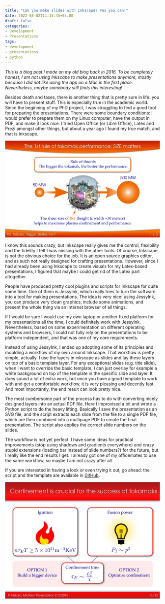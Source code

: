 ```yaml
---
title: "Can you make slides with Inkscape? Yes you can!"
date: 2022-08-02T11:15:45+03:00
draft: false
categories:
- Development
- Presentations
tags:
- development
- presentations
- python
---
```


*This is a blog post I made on my old blog back in 2016. To be completely honest, I am not using Inkscape to make presentations anymore, mostly because I did not like using the app on a Mac in the first place. Nevertheless, maybe somebody still finds this interesting!*

Besides death and taxes, there is another thing that is pretty sure in life: you will have to present stuff. This is especially true in the academic world. Since the beginning of my PhD project, I was struggling to find a good tool for preparing the presentations. There were some boundary conditions: I would prefer to prepare them on my Linux computer, have the output in PDF, and make it look nice. I tried Open Office (or Libre Office), Latex and Prezi amongst other things, but about a year ago I found my true match, and that is Inkscape.

![image](/images/slide_example2.png)

I know this sounds crazy, but Inkscape really gives me the control, flexibility and the fidelity I felt I was missing with the other tools. Of course, Inkscape is not the obvious choice for the job. It is an open source graphics editor, and as such not really designed for crafting presentations. However, since I had already been using Inkscape to create visuals for my Latex-based presentations, I figured that maybe I could get rid of the Latex part altogether.

People have produced pretty cool plugins and scripts for Inkscape for quite some time. One of them is JessyInk, which really tries to turn the software into a tool for making presentations. The idea is very nice: using JessyInk, you can produce very clean graphics, include some animations, and present the whole thing via an Internet browser of all things.

If I would be sure I would use my own laptop or another fixed platform for my presentations all the time, I could definitely work with JessyInk. Nevertheless, based on some experimentation on different operating systems and browsers, I could not fully rely on the presentations to be platform independent, and that was one of my core requirements.

Instead of using JessyInk, I ended up adopting some of its principles and moulding a workflow of my own around Inkscape. That workflow is pretty simple, actually. I use the layers in inkscape as slides and lay these layers on top of a basic template layer. For any exceptional slides (e.g. title slide), when I want to override the basic template, I can just overlay for example a white background on top of the template in the specific slide and layer. It does sound a lot of extra work, but once you have a good template to work with and get a comfortable workflow, it is very pleasing and decently fast. And most importantly, the end result can look pretty nice.

The most cumbersome part of the process has to do with converting nicely designed layers into an actual PDF file. Here I improvised a bit and wrote a Python script to do the heavy lifting. Basically I save the presentation as an SVG file, and the script extracts each slide from the file to a single PDF file, which are then combined into a multipage PDF to create the final presentation. The script also applies the correct slide numbers on the slides.

The workflow is not yet perfect. I have some ideas for practical improvements (stop using shadows and gradients everywhere) and crazy stupid extensions (loading bar instead of slide numbers?) for the future, but I really like the end results I get. I already got one of my officemates to use the same workflow, so maybe I am not crazy after all.

If you are interested in having a look or even trying it out, go ahead: the script and the template are available in [GitHub](https://github.com/pniskala/pyscape-presentation).

![image](/images/slide_example1.png)

